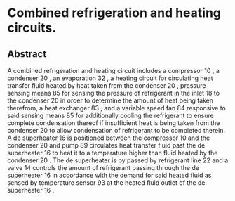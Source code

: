 # Combined refrigeration and heating circuits.

## Abstract
A combined refrigeration and heating circuit includes a compressor 10 , a condenser 20 , an evaporation 32 , a heating circuit for circulating heat transfer fluid heated by heat taken from the condenser 20 , pressure sensing means 85 for sensing the pressure of refrigerant in the inlet 18 to the condenser 20 in order to determine the amount of heat being taken therefrom, a heat exchanger 83 , and a variable speed fan 84 responsive to said sensing means 85 for additionally cooling the refrigerant to ensure complete condensation thereof if insufficient heat is being taken from the condenser 20 to allow condensation of refrigerant to be completed therein. A de superheater 16 is positioned between the compressor 10 and the condenser 20 and pump 89 circulates heat transfer fluid past the de superheater 16 to heat it to a temperature higher than fluid heated by the condenser 20 . The de superheater is by passed by refrigerant line 22 and a valve 14 controls the amount of refrigerant passing through the de superheater 16 in accordance with the demand for said heated fluid as sensed by temperature sensor 93 at the heated fluid outlet of the de superheater 16 .